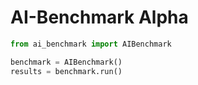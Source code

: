
# AI-Benchmark Alpha

```python
from ai_benchmark import AIBenchmark

benchmark = AIBenchmark()
results = benchmark.run()
```